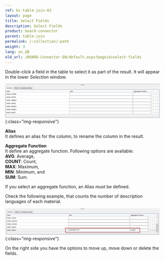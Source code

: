 ```yaml
---
ref: bc-table-join-03
layout: page
title: Select Fields
description: Select Fields
product: board-connector
parent: table-join
permalink: /:collection/:path
weight: 3
lang: en_GB
old_url: /BOARD-Connector-EN/default.aspx?pageid=select-fields
---
```


Double-click a field in the table to select it as part of the result. It will appear in the lower *Selection* window. 

![tj-selected-columns](/img/content/tj-selected-columns.png){:class="img-responsive"}

**Alias**<br>
It defines an alias for the column, to rename the column in the result.  

**Aggregate Function** <br>
It define an aggregate function. Following options are available: <br>
**AVG**: Average,<br>
**COUNT**: Count, <br>
**MAX**: Maximum,<br>
**MIN**: Minimum, and <br>
**SUM**: Sum. <br>

If you select an aggregate function, an Alias must be defined. 

Check the following example, that counts the number of description languages of each material. 

![tj-aggregate-count](/img/content/tj-aggregate-count.png){:class="img-responsive"}

On the right side you have the options to move up, move down or delete the fields.